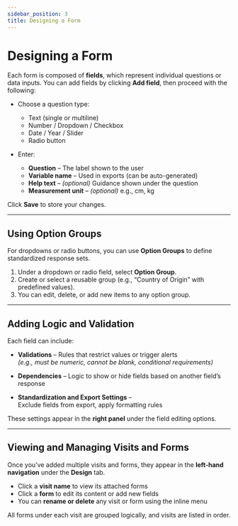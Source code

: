 ```yaml
---
sidebar_position: 3
title: Designing a Form
---
```


# Designing a Form

Each form is composed of **fields**, which represent individual questions or data inputs. You can add fields by clicking **Add field**, then proceed with the following:

- Choose a question type:
    - Text (single or multiline)
    - Number / Dropdown / Checkbox
    - Date / Year / Slider
    - Radio button


- Enter:
    - **Question** – The label shown to the user
    - **Variable name** – Used in exports (can be auto-generated)
    - **Help text** – *(optional)* Guidance shown under the question
    - **Measurement unit** – *(optional)* e.g., cm, kg

Click **Save** to store your changes.



---

## Using Option Groups

For dropdowns or radio buttons, you can use **Option Groups** to define standardized response sets.

1. Under a dropdown or radio field, select **Option Group**.
2. Create or select a reusable group (e.g., “Country of Origin” with predefined values).
3. You can edit, delete, or add new items to any option group.

---

## Adding Logic and Validation

Each field can include:

- **Validations** – Rules that restrict values or trigger alerts  
  *(e.g., must be numeric, cannot be blank, conditional requirements)*

- **Dependencies** – Logic to show or hide fields based on another field’s response

- **Standardization and Export Settings** –  
  Exclude fields from export, apply formatting rules

These settings appear in the **right panel** under the field editing options.

---

## Viewing and Managing Visits and Forms

Once you’ve added multiple visits and forms, they appear in the **left-hand navigation** under the **Design** tab.

- Click a **visit name** to view its attached forms
- Click a **form** to edit its content or add new fields
- You can **rename or delete** any visit or form using the inline menu

All forms under each visit are grouped logically, and visits are listed in order.
